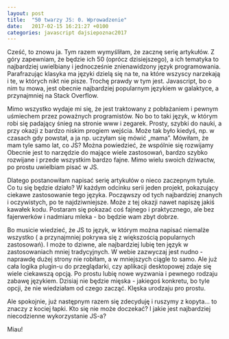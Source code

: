 ```yaml
---
layout: post
title:  "50 twarzy JS: 0. Wprowadzenie"
date:   2017-02-15 16:21:27 +0100
categories: javascript dajsiepoznac2017
---
```

Cześć, to znowu ja. Tym razem wymyśliłam, że zacznę serię artykułów. Z góry zapewniam, że będzie ich 50 (oprócz dzisiejszego), a ich tematyka to najbardziej uwielbiany i jednocześnie znienawidzony język programowania. Parafrazując klasyka ma języki dzielą się na te, na które wszyscy narzekają i te, w których nikt nie pisze. Trochę prawdy w tym jest. Javascript, bo o nim tu mowa, jest obecnie najbardziej popularnym językiem w galaktyce, a przynajmniej na Stack Overflow.

Mimo wszystko wydaje mi się, że jest traktowany z pobłażaniem i pewnym uśmiechem przez poważnych programistów. No bo to taki język, w którym robi się padający śnieg na stronie www i zegarek. Prosty, szybki do nauki, a przy okazji z bardzo niskim progiem wejścia. Może tak było kiedyś, np. w czasach gdy powstał, a ja np. uczyłam się mówić „mama”. Mówiłam, że mam tyle samo lat, co JS? Można powiedzieć, że wspólnie się rozwijamy Obecnie jest to narzędzie do mające wiele zastosowań, bardzo szybko rozwijane i przede wszystkim bardzo fajne. Mimo wielu swoich dziwactw, po prostu uwielbiam pisać w JS.

Dlatego postanowiłam napisać serię artykułów o nieco zaczepnym tytule. Co tu się będzie działo? W każdym odcinku serii jeden projekt, pokazujący ciekawe zastosowanie tego języka. Począwszy od tych najbardziej znanych i oczywistych, po te najdziwniejsze. Może z tej okazji nawet napiszę jakiś kawałek kodu. Postaram się pokazać coś fajnego i praktycznego, ale bez fajerwerków i nadmiaru mleka - bo będzie wam zbyt dobrze.

Bo musicie wiedzieć, że JS to język, w którym można napisać niemalże wszystko ( a przynajmniej pokrywa się z większością popularnych zastosowań). I może to dziwne, ale najbardziej lubię ten język w zastosowaniach mniej tradycyjnych. W webie zazwyczaj jest nudno - naprawdę dużej strony nie robiłam, a w mniejszych ciągle to samo. Ale już cała logika plugin-u do przeglądarki, czy aplikacji desktopowej zdaje się wiele ciekawszą opcją. Po prostu lubię nowe wyzwania i pewnego rodzaju zabawę językiem. Dzisiaj nie będzie mięska - jakiegoś konkretu, bo tyle opcji, że nie wiedziałam od czego zacząć. Klęska urodzaju pro prostu.

Ale spokojnie, już następnym razem się zdecyduję i ruszymy z kopyta... to znaczy z kociej łapki. Kto się nie może doczekać? I jakie jest najbardziej niecodzienne wykorzystanie JS-a?

Miau!

